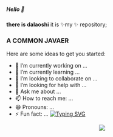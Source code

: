 ##### Hello 👋
**there is dalaoshi** it is ✨my ✨ repository;
### A COMMON JAVAER

Here are some ideas to get you started:

- 🔭 I’m currently working on ...
- 🌱 I’m currently learning ...
- 👯 I’m looking to collaborate on ...
- 🤔 I’m looking for help with ...
- 💬 Ask me about ...
- 📫 How to reach me: ...
- 😄 Pronouns: ...
- ⚡ Fun fact: ...
[![Typing SVG](https://readme-typing-svg.demolab.com/?lines=First+line+of+text;Second+line+of+text)](https://git.io/typing-svg)
<div align="center"> <img src="https://github-readme-stats.vercel.app/api/top-langs/?username=yang-tian-hub" /> </div>

